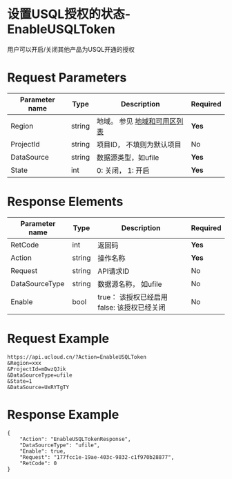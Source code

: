 # 设置USQL授权的状态-EnableUSQLToken

用户可以开启/关闭其他产品为USQL开通的授权

# Request Parameters
|Parameter name|Type|Description|Required|
|---|---|---|---|
|Region|string|地域。 参见 [地域和可用区列表](api/summary/regionlist)|**Yes**|
|ProjectId|string|项目ID， 不填则为默认项目|No|
|DataSource|string|数据源类型，如ufile|**Yes**|
|State|int|0: 关闭， 1: 开启|**Yes**|

# Response Elements
|Parameter name|Type|Description|Required|
|---|---|---|---|
|RetCode|int|返回码|**Yes**|
|Action|string|操作名称|**Yes**|
|Request|string|API请求ID|No|
|DataSourceType|string|数据源名称， 如ufile|No|
|Enable|bool|true： 该授权已经启用false: 该授权已经关闭|No|

# Request Example
```
https://api.ucloud.cn/?Action=EnableUSQLToken
&Region=xxx
&ProjectId=mDwzQJik
&DataSourceType=ufile
&State=1
&DataSource=UxRYTgTY
```

# Response Example
```
{
    "Action": "EnableUSQLTokenResponse", 
    "DataSourceType": "ufile", 
    "Enable": true, 
    "Request": "177fcc1e-19ae-403c-9832-c1f970b28877", 
    "RetCode": 0
}
```

